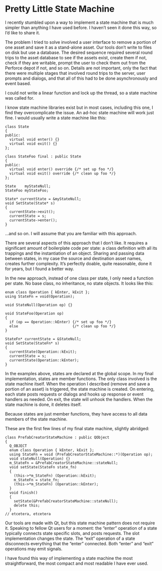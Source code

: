 Pretty Little State Machine
===========================

I recently stumbled upon a way to implement a state machine that is much simpler
than anything I have used before. I haven’t seen it done this way, so I’d like
to share it.

The problem I tried to solve involved a user interface to remove a portion of
one asset and save it as a stand-alone asset. Our tools don’t write to files on
disk but use a database. The desired sequence required several round trips to
the asset database to see if the assets exist, create them if not, check if they
are writable, prompt the user to check them out from the Perforce depot if not,
and so on. Details are not important, only the fact that there were multiple
stages that involved round trips to the server, user prompts and dialogs, and
that all of this had to be done asynchronously and event based.

I could not write a linear function and lock up the thread, so a state machine
was called for.

I know state machine libraries exist but in most cases, including this one, I
find they overcomplicate the issue. An ad-hoc state machine will work just fine.
I would usually write a state machine like this:

~~~~~~~~~~~~~~~~~~~~~~~~~~~~~~~~~~~~~~~~~~~~~~~~~~~~~~~~~~~~~~~~~~~~~~~~~~~~~~~~
class State
{
public:
  virtual void enter() {}
  virtual void exit() {}
};

class StateFoo final : public State
{
public:
  virtual void enter() override {/* set up foo */}
  virtual void exit() override {/* clean up foo */}
};

State    myStateNull;
StateFoo myStateFoo;

State* currentState = &myStateNull;
void SetState(State* s)
{
  currentState->exit();
  currentState = s;
  currentState->enter();
}
~~~~~~~~~~~~~~~~~~~~~~~~~~~~~~~~~~~~~~~~~~~~~~~~~~~~~~~~~~~~~~~~~~~~~~~~~~~~~~~~

...and so on. I will assume that you are familiar with this approach.

There are several aspects of this approach that I don’t like. It requires a
significant amount of boilerplate code per state: a class definition with all
its trappings and the instantiation of an object. Sharing and passing data
between states, in my case the source and destination asset names, creates
further complexity. It’s perfectly doable, quite reasonable, done it for years,
but I found a better way.

In the new approach, instead of one class per state, I only need a function per
state. No base class, no inheritance, no state objects. It looks like this:

~~~~~~~~~~~~~~~~~~~~~~~~~~~~~~~~~~~~~~~~~~~~~~~~~~~~~~~~~~~~~~~~~~~~~~~~~~~~~~~~
enum class Operation { kEnter, kExit };
using StateFn = void(Operation);

void StateNull(Operation op) {}

void StateFoo(Operation op)
{
  if (op == Operation::kEnter) {/* set up foo */}
  else                         {/* clean up foo */}
}

StateFn* currentState = &StateNull;
void SetState(StateFn* s)
{
  currentState(Operation::kExit);
  currentState = s;
  currentState(Operation::kEnter);
}
~~~~~~~~~~~~~~~~~~~~~~~~~~~~~~~~~~~~~~~~~~~~~~~~~~~~~~~~~~~~~~~~~~~~~~~~~~~~~~~~

In the examples above, states are declared at the global scope. In my final
implementation, states are member functions. The only class involved is the
state machine itself. When the operation I described (remove and save a portion
of an asset) is triggered, the state machine is created. On entering, each state
posts requests or dialogs and hooks up response or event handlers as needed. On
exit, the state will unhook the handlers. When the state machine is done, it
deletes itself.

Because states are just member functions, they have access to all data members
of the state machine.

These are the first few lines of my final state machine, slightly abridged:

~~~~~~~~~~~~~~~~~~~~~~~~~~~~~~~~~~~~~~~~~~~~~~~~~~~~~~~~~~~~~~~~~~~~~~~~~~~~~~~~
class PrefabCreatorStateMachine : public QObject
{
  Q_OBJECT
  enum class Operation { kEnter, kExit };
  using StateFn = void (PrefabCreatorStateMachine::*)(Operation op);
  void stateNull(Operation) {}
  m_StateFn = &PrefabCreatorStateMachine::stateNull;
  void setState(StateFn state_fn)
  {
    (this->*m_StateFn) (Operation::kExit);
    m_StateFn = state_fn;
    (this->*m_StateFn) (Operation::kEnter);
  }
  void finish()
  {
    setState(&PrefabCreatorStateMachine::stateNull);
    delete this;
  }
// etcetera, etcetera
~~~~~~~~~~~~~~~~~~~~~~~~~~~~~~~~~~~~~~~~~~~~~~~~~~~~~~~~~~~~~~~~~~~~~~~~~~~~~~~~

Our tools are made with Qt, but this state machine pattern does not require it.
Speaking to fellow Qt users for a moment: the “enter” operation of a state
typically connects state specific slots, and posts requests. The slot
implementation changes the state. The “exit” operation of a state disconnects
everything that the “enter” connected. Both “enter” and “exit” operations may
emit signals.

I have found this way of implementing a state machine the most straightforward,
the most compact and most readable I have ever used.
